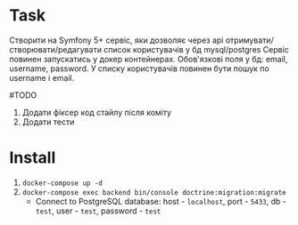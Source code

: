 # Task
Створити на Symfony 5+ сервіс, яки дозволяє через api отримувати/створювати/редагувати список користувачів у бд mysql/postgres
Сервіс повинен запускатись у докер контейнерах. Обов'язкові поля у бд: email, username, password. У списку користувачів повинен бути пошук по username і email.

#TODO
1. Додати фіксер код стайлу після коміту
2. Додати тести

# Install
1. `docker-compose up -d`
2. `docker-compose exec backend bin/console doctrine:migration:migrate`
    * Connect to PostgreSQL database: host - `localhost`, port - `5433`, db - `test`, user - `test`, password - `test`
